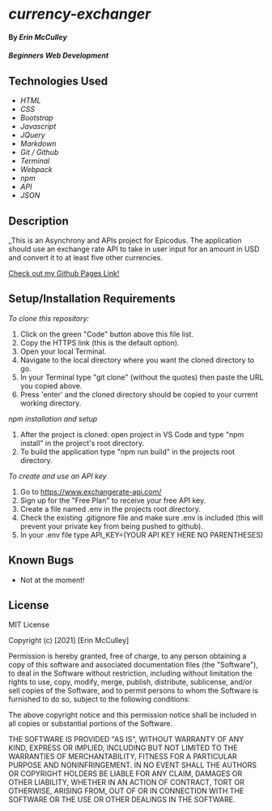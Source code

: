 # _currency-exchanger_

#### By _**Erin McCulley**_

#### _Beginners Web Development_

## Technologies Used

* _HTML_
* _CSS_
* _Bootstrap_
* _Javascript_
* _JQuery_
* _Markdown_
* _Git / Github_
* _Terminal_
* _Webpack_
* _npm_
* _API_
* _JSON_


## Description

_This is an Asynchrony and APIs project for Epicodus. The application should use an exchange rate API to take in user input for an amount in USD and convert it to at least five other currencies. 

[Check out my Github Pages Link!](https://ejmcculley.github.io/currency-exchanger/)

## Setup/Installation Requirements

_To clone this repository:_

1. Click on the green "Code" button above this file list.
2. Copy the HTTPS link (this is the default option).
3. Open your local Terminal.
4. Navigate to the local directory where you want the cloned directory to go.
5. In your Terminal type "git clone" (without the quotes) then paste the URL you copied above. 
6. Press 'enter' and the cloned directory should be copied to your current working directory.

_npm installation and setup_

1. After the project is cloned: open project in VS Code and type "npm install" in the project's root directory.
2. To build the application type "npm run build" in the projects root directory. 

_To create and use an API key_

1. Go to https://www.exchangerate-api.com/ 
2. Sign up for the "Free Plan" to receive your free API key. 
3. Create a file named .env in the projects root directory.
4. Check the existing .gitignore file and make sure .env is included (this will prevent your private key from being pushed to github).
5. In your .env file type API_KEY=(YOUR API KEY HERE NO PARENTHESES)

## Known Bugs

* Not at the moment!

## License
MIT License

Copyright (c) [2021] [Erin McCulley]

Permission is hereby granted, free of charge, to any person obtaining a copy
of this software and associated documentation files (the "Software"), to deal
in the Software without restriction, including without limitation the rights
to use, copy, modify, merge, publish, distribute, sublicense, and/or sell
copies of the Software, and to permit persons to whom the Software is
furnished to do so, subject to the following conditions:

The above copyright notice and this permission notice shall be included in all
copies or substantial portions of the Software.

THE SOFTWARE IS PROVIDED "AS IS", WITHOUT WARRANTY OF ANY KIND, EXPRESS OR
IMPLIED, INCLUDING BUT NOT LIMITED TO THE WARRANTIES OF MERCHANTABILITY,
FITNESS FOR A PARTICULAR PURPOSE AND NONINFRINGEMENT. IN NO EVENT SHALL THE
AUTHORS OR COPYRIGHT HOLDERS BE LIABLE FOR ANY CLAIM, DAMAGES OR OTHER
LIABILITY, WHETHER IN AN ACTION OF CONTRACT, TORT OR OTHERWISE, ARISING FROM,
OUT OF OR IN CONNECTION WITH THE SOFTWARE OR THE USE OR OTHER DEALINGS IN THE
SOFTWARE.

